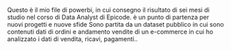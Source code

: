 Questo è il mio file di powerbi, in cui consegno il risultato di sei mesi di studio nel corso di Data Analyst di Epicode. 
è un punto di partenza per nuovi progetti e nuove sfide
Sono partita da un dataset pubblico in cui sono contenuti dati di ordini e andamento vendite di un e-commerce in cui ho analizzato i dati di vendita, ricavi, pagamenti..  
